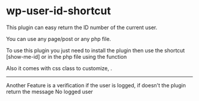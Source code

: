 # wp-user-id-shortcut

This plugin can easy return the ID number of the current user.

You can use any page/post or any php file.

To use this plugin you just need to install the plugin then use the shortcut [show-me-id] or in the php file using the function <?php echo do_shortcode("[show-me-id]"); ?>

Also it comes with css class to customize, <span class="usr-id">.
  
----

Another Feature is a verification if the user is logged, if doesn't the plugin return the message No logged user
